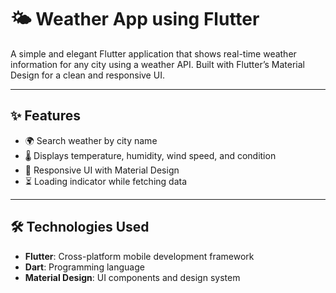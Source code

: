 # 🌤️ Weather App using Flutter

A simple and elegant Flutter application that shows real-time weather information for any city using a weather API. Built with Flutter’s Material Design for a clean and responsive UI.  

---

## ✨ Features
- 🌍 Search weather by city name  
- 🌡️ Displays temperature, humidity, wind speed, and condition  
- 🎨 Responsive UI with Material Design  
- ⏳ Loading indicator while fetching data  
 

---

## 🛠️ Technologies Used

- **Flutter**: Cross-platform mobile development framework
- **Dart**: Programming language
- **Material Design**: UI components and design system
 

